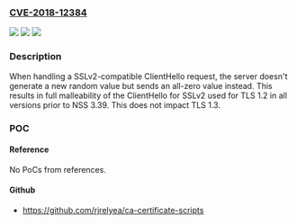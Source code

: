 ### [CVE-2018-12384](https://cve.mitre.org/cgi-bin/cvename.cgi?name=CVE-2018-12384)
![](https://img.shields.io/static/v1?label=Product&message=Network%20Security%20Services%20(NSS)&color=blue)
![](https://img.shields.io/static/v1?label=Version&message=n%2Fa&color=blue)
![](https://img.shields.io/static/v1?label=Vulnerability&message=Use%20of%20Insufficiently%20Random%20Values&color=brighgreen)

### Description

When handling a SSLv2-compatible ClientHello request, the server doesn't generate a new random value but sends an all-zero value instead. This results in full malleability of the ClientHello for SSLv2 used for TLS 1.2 in all versions prior to NSS 3.39. This does not impact TLS 1.3.

### POC

#### Reference
No PoCs from references.

#### Github
- https://github.com/rjrelyea/ca-certificate-scripts

